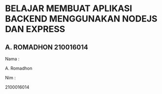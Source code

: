 # BELAJAR MEMBUAT APLIKASI BACKEND MENGGUNAKAN NODEJS DAN EXPRESS

## A. ROMADHON 210016014

Nama :

A. Romadhon

Nim :

2100016014
